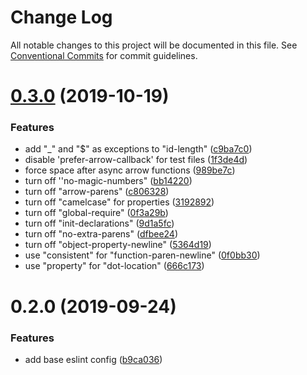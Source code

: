 # Change Log

All notable changes to this project will be documented in this file.
See [Conventional Commits](https://conventionalcommits.org) for commit guidelines.

# [0.3.0](https://github.com/OperationSpark/eslint-config/compare/@operationspark/eslint-config-base@0.2.0...@operationspark/eslint-config-base@0.3.0) (2019-10-19)


### Features

* add "_" and "$" as exceptions to "id-length" ([c9ba7c0](https://github.com/OperationSpark/eslint-config/commit/c9ba7c0))
* disable 'prefer-arrow-callback' for test files ([1f3de4d](https://github.com/OperationSpark/eslint-config/commit/1f3de4d))
* force space after async arrow functions ([989be7c](https://github.com/OperationSpark/eslint-config/commit/989be7c))
* turn off ''no-magic-numbers" ([bb14220](https://github.com/OperationSpark/eslint-config/commit/bb14220))
* turn off "arrow-parens" ([c806328](https://github.com/OperationSpark/eslint-config/commit/c806328))
* turn off "camelcase" for properties ([3192892](https://github.com/OperationSpark/eslint-config/commit/3192892))
* turn off "global-require" ([0f3a29b](https://github.com/OperationSpark/eslint-config/commit/0f3a29b))
* turn off "init-declarations" ([9d1a5fc](https://github.com/OperationSpark/eslint-config/commit/9d1a5fc))
* turn off "no-extra-parens" ([dfbee24](https://github.com/OperationSpark/eslint-config/commit/dfbee24))
* turn off "object-property-newline" ([5364d19](https://github.com/OperationSpark/eslint-config/commit/5364d19))
* use "consistent" for "function-paren-newline" ([0f0bb30](https://github.com/OperationSpark/eslint-config/commit/0f0bb30))
* use "property" for "dot-location" ([666c173](https://github.com/OperationSpark/eslint-config/commit/666c173))





# 0.2.0 (2019-09-24)


### Features

* add base eslint config ([b9ca036](https://github.com/OperationSpark/eslint-config/commit/b9ca036))

